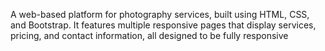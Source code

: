 A web-based platform for photography services, built using HTML, CSS, and Bootstrap. It features multiple responsive pages that display services, pricing, and contact information, all designed to be fully responsive
